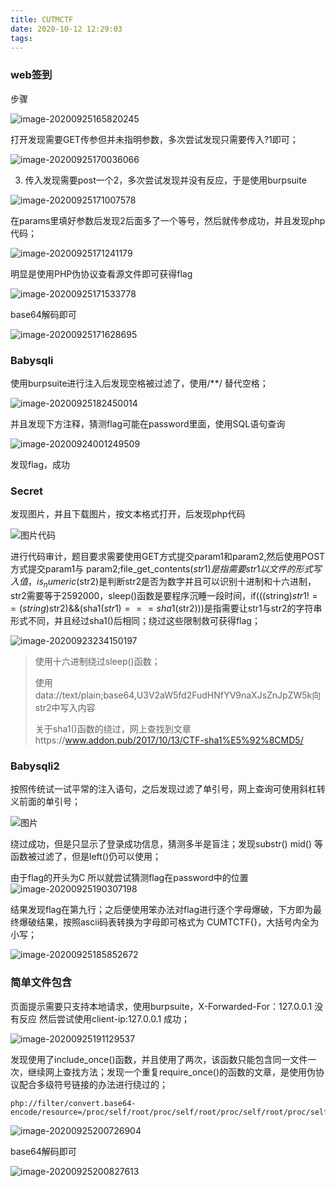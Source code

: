 ```yaml
---
title: CUTMCTF
date: 2020-10-12 12:29:03
tags:
---
```


### web签到

<!-- more -->

步骤

![image-20200925165820245](https://i.loli.net/2020/09/25/Kq6CBSTMkHXfs3o.png)

打开发现需要GET传参但并未指明参数，多次尝试发现只需要传入?1即可；

![image-20200925170036066](https://i.loli.net/2020/09/25/QqloIgrzCchRbd3.png)

3. 传入发现需要post一个2，多次尝试发现并没有反应，于是使用burpsuite

![image-20200925171007578](https://i.loli.net/2020/09/25/lskFRmVnJd5C2zj.png)

在params里填好参数后发现2后面多了一个等号，然后就传参成功，并且发现php代码；

![image-20200925171241179](https://i.loli.net/2020/09/25/6VsZgIjQrnFXPvo.png)

明显是使用PHP伪协议查看源文件即可获得flag

![image-20200925171533778](https://i.loli.net/2020/09/25/JcMNArDHa834Rpq.png)

base64解码即可

![image-20200925171628695](https://i.loli.net/2020/09/25/FIXL79H1Gn5SoVf.png)

### Babysqli

使用burpsuite进行注入后发现空格被过滤了，使用/**/ 替代空格；

![image-20200925182450014](https://i.loli.net/2020/09/25/lwERh63IeMtduHF.png)

并且发现下方注释，猜测flag可能在password里面，使用SQL语句查询

![image-20200924001249509](https://i.loli.net/2020/09/24/ECaKH2o9sVJjhOP.png)

发现flag，成功


### Secret

发现图片，并且下载图片，按文本格式打开，后发现php代码

![图片代码](https://i.loli.net/2020/09/25/aRE3vTsg2JMOPUF.png)

进行代码审计，题目要求需要使用GET方式提交param1和param2,然后使用POST方式提交param1与 param2;file_get_contents($str1)是指需要str1以文件的形式写入值，is_numeric($str2)是判断str2是否为数字并且可以识别十进制和十六进制，str2需要等于2592000，sleep()函数是要程序沉睡一段时间，if(((string)$str1!==(string)$str2)&&(sha1($str1)===sha1($str2)))是指需要让str1与str2的字符串形式不同，并且经过sha1()后相同；绕过这些限制救可获得flag；

![image-20200923234150197](https://i.loli.net/2020/09/23/aVLGgDedcMPAiTk.png)

> 使用十六进制绕过sleep()函数；
>
> 使用data://text/plain;base64,U3V2aW5fd2FudHNfYV9naXJsZnJpZW5k向str2中写入内容
>
> 关于sha1()函数的绕过，网上查找到文章https://www.addon.pub/2017/10/13/CTF-sha1%E5%92%8CMD5/

### Babysqli2

按照传统试一试平常的注入语句，之后发现过滤了单引号，网上查询可使用斜杠转义前面的单引号；

![图片](https://i.loli.net/2020/09/25/EpH73LIr4gliABw.png)

绕过成功，但是只显示了登录成功信息，猜测多半是盲注；发现substr() mid() 等函数被过滤了，但是left()仍可以使用；

由于flag的开头为C 所以就尝试猜测flag在password中的位置![image-20200925190307198](https://i.loli.net/2020/09/25/AvFOQm5wRq7PjfY.png)

结果发现flag在第九行；之后便使用笨办法对flag进行逐个字母爆破，下方即为最终爆破结果，按照ascii码表转换为字母即可格式为		CUMTCTF{}，大括号内全为小写；

![image-20200925185852672](https://i.loli.net/2020/09/25/OxhNUdj5yHP9Mki.png)



### 简单文件包含

页面提示需要只支持本地请求，使用burpsuite，X-Forwarded-For：127.0.0.1 没有反应  然后尝试使用client-ip:127.0.0.1  成功；

![image-20200925191129537](https://i.loli.net/2020/09/25/1clwSiMaeBCGAE3.png)

发现使用了include_once()函数，并且使用了两次，该函数只能包含同一文件一次，继续网上查找方法；发现一个重复require_once()的函数的文章，是使用伪协议配合多级符号链接的办法进行绕过的；

```
php://filter/convert.base64-encode/resource=/proc/self/root/proc/self/root/proc/self/root/proc/self/root/proc/self/root/proc/self/root/proc/self/root/proc/self/root/proc/self/root/proc/self/root/proc/self/root/proc/self/root/proc/self/root/proc/self/root/proc/self/root/proc/self/root/proc/self/root/proc/self/root/proc/self/root/proc/self/root/proc/self/root/proc/self/root/var/www/html/flag.php
```

![image-20200925200726904](https://i.loli.net/2020/09/25/mYhFJAaHixUqONd.png)

base64解码即可

![image-20200925200827613](https://i.loli.net/2020/09/25/W32tCOrTM5U9uRh.png)